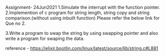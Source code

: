 Assignment- 24Jun2021
1.Simulate the interrupt with the function pointer.
2.Implemention of c program for string length, string copy and string comparison.(without using inbuilt function)
Please refer the below link for Que no 2.

3.Write a program to swap the string by using swapping pointer and also write a program for swaping the data.

reference - 
https://elixir.bootlin.com/linux/latest/source/lib/string.c#L881

